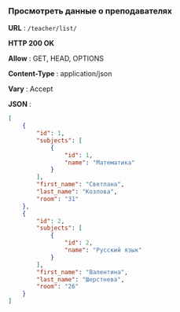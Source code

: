 ### Просмотреть данные о преподавателях 

**URL** : `/teacher/list/`

**HTTP 200 OK**

**Allow** : GET, HEAD, OPTIONS

**Content-Type** : application/json

**Vary** : Accept

**JSON** :
```json
[
    {
        "id": 1,
        "subjects": [
            {
                "id": 1,
                "name": "Математика"
            }
        ],
        "first_name": "Светлана",
        "last_name": "Козлова",
        "room": "31"
    },
    {
        "id": 2,
        "subjects": [
            {
                "id": 2,
                "name": "Русский язык"
            }
        ],
        "first_name": "Валентина",
        "last_name": "Шерстнева",
        "room": "26"
    }
]
```